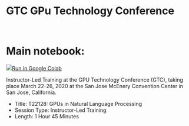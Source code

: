 # GTC GPu Technology Conference

</br>

# Main notebook:

<a target="_blank" href="https://colab.research.google.com/github/gmihaila/gtc2020_instructor_training/blob/master/content/sentiment_clustering.ipynb"><img src="https://www.tensorflow.org/images/colab_logo_32px.png" />Run in Google Colab</a>
  
Instructor-Led Training at the GPU Technology Conference (GTC), taking place March 22-26, 2020 at the San Jose McEnery Convention Center in San Jose, California.

* Title: T22128: GPUs in Natural Language Processing
* Session Type: Instructor-Led Training
* Length:  1 Hour 45 Minutes
